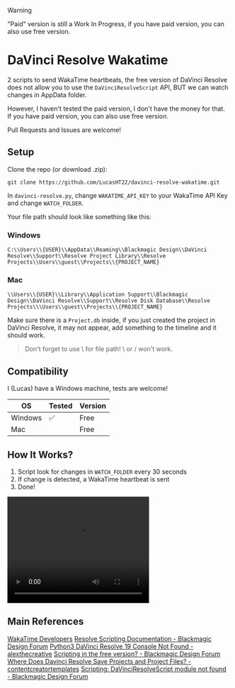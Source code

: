 > [!WARNING]
> "Paid" version is still a Work In Progress, if you have paid version, you can also use free version.

# DaVinci Resolve Wakatime

2 scripts to send WakaTime heartbeats, the free version of DaVinci Resolve does not allow you to use the `DaVinciResolveScript` API, BUT we can watch changes in AppData folder.

However, I haven't tested the paid version, I don't have the money for that. If you have paid version, you can also use free version.

Pull Requests and Issues are welcome!

## Setup

Clone the repo (or download .zip):

```
git clone https://github.com/LucasHT22/davinci-resolve-wakatime.git
```

In `davinci-resolve.py`, change `WAKATIME_API_KEY` to your WakaTime API Key and change `WATCH_FOLDER`.


Your file path should look like something like this:

### Windows
```
C:\\Users\\{USER}\\AppData\\Roaming\\Blackmagic Design\\DaVinci Resolve\\Support\\Resolve Project Library\\Resolve Projects\\Users\\guest\\Projects\\{PROJECT_NAME}
```

### Mac
```
\\Users\\{USER}\\Library\\Application Support\\Blackmagic Design\\DaVinci Resolve\\Support\\Resolve Disk Database\\Resolve Projects\\\Users\\guest\\Projects\\{PROJECT_NAME}
```

Make sure there is a `Project.db` inside, if you just created the project in DaVinci Resolve, it may not appear, add something to the timeline and it should work.

> Don't forget to use \\ for file path! \ or / won't work.

## Compatibility

I (Lucas) have a Windows machine, tests are welcome!

| OS | Tested | Version |
| -- | ------ | ------- |
| Windows | ✅ | Free |
| Mac | | Free |

## How It Works?

1. Script look for changes in `WATCH_FOLDER` every 30 seconds
2. If change is detected, a WakaTime heartbeat is sent
3. Done!

<video src="assets/davinci-wakatime.mov" width="320" height="240" controls></video>

## Main References

[WakaTime Developers](https://wakatime.com/developers)
[Resolve Scripting Documentation - Blackmagic Design Forum](https://forum.blackmagicdesign.com/viewtopic.php?f=21&t=78611)
[Python3 DaVinci Resolve 19 Console Not Found - alexthecreative](https://alexthecreative.com/python3-davinci-resolve-19-console-not-found/)
[Scripting in the free version? - Blackmagic Design Forum](https://forum.blackmagicdesign.com/viewtopic.php?f=21&t=113252)
[Where Does Davinci Resolve Save Projects and Project Files? - contentcreatortemplates](https://www.contentcreatortemplates.com/learn/where-does-davinci-resolve-save-projects)
[Scripting: DaVinciResolveScript module not found - Blackmagic Design Forum](https://forum.blackmagicdesign.com/viewtopic.php?f=21&t=137340)